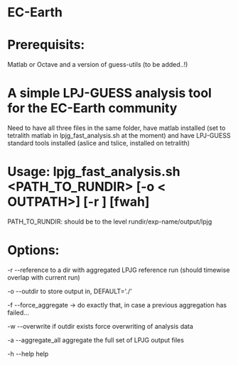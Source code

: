# EC-Earth

# Prerequisits:

Matlab or Octave and a version of guess-utils (to be added..!)

# A simple LPJ-GUESS analysis tool for the EC-Earth community

Need to have all three files in the same folder, have matlab installed (set to tetralith matlab in lpjg_fast_analysis.sh at the moment) and have LPJ-GUESS standard tools installed (aslice and tslice, installed on tetralith)

# Usage: lpjg_fast_analysis.sh <PATH_TO_RUNDIR> [-o < OUTPATH>] [-r <REFPATH>] [fwah]

PATH_TO_RUNDIR: should be to the level rundir/exp-name/output/lpjg

# Options:
  -r --reference       <PATH> to a dir with aggregated LPJG reference run (should timewise overlap with current run)
  
  -o --outdir          <PATH> to store output in, DEFAULT='./'
  
  -f --force_aggregate -> do exactly that, in case a previous aggregation has failed...
  
  -w --overwrite       if outdir exists force overwriting of analysis data
  
  -a --aggregate_all   aggregate the full set of LPJG output files
  
  -h --help            help

